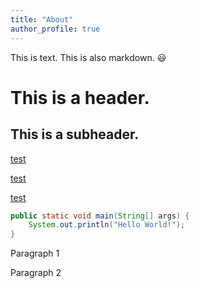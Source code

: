 ```yaml
---
title: "About"
author_profile: true
---
```


This is text. This is also markdown. :smiley:

# This is a header.

## This is a subheader.

<a href="https://google.com">test</a>

[test](https://google.com)

[test](/about/)

```java
public static void main(String[] args) {
    System.out.println("Hello World!");
}
```

Paragraph 1

Paragraph 2